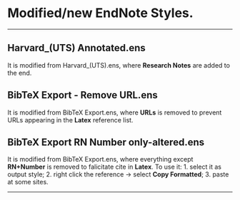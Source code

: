 ﻿# Modified/new EndNote Styles.



---

## Harvard_(UTS) Annotated.ens ##
It is modified from Harvard_(UTS).ens, where **Research Notes** are added to the end.

## BibTeX Export - Remove URL.ens ##
It is modified from BibTeX Export.ens, where **URLs** is removed to prevent URLs appearing in the **Latex** reference list.
    
## BibTeX Export RN Number only-altered.ens ##
It is modified from BibTeX Export.ens, where everything except **RN+Number** is removed to falicitate cite in **Latex**.
    To use it:
     1. select it as output style;
     2. right click the reference -> select **Copy Formatted**; 
     3. paste at some sites.

    
--------------




